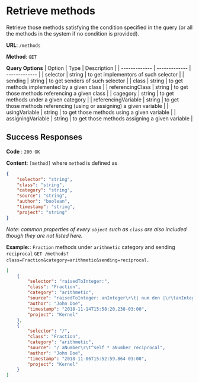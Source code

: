 # Retrieve methods
Retrieve those methods satisfying the condition specified in the query (or all the methods in the system if no condition is provided).    

**URL**: `/methods`

**Method**: `GET`

**Query Options**
| Option | Type | Description |
| ------------- | ------------- | ------------- |
| selector | string | to get implementors of such selector | 
| sending | string | to get senders of such selector |
| class | string | to get methods implemented by a given class |
| referencingClass | string | to get those methods referencing a given class |
| cagegory | string | to get methods under a given category |
| referencingVariable | string | to get those methods referencing (using or assigning) a given variable |
| usingVariable | string | to get those methods using a given variable |
| assigningVariable | string | to get those methods assigning a given variable |

## Success Responses

**Code** : `200 OK`

**Content**: `[method]` where `method` is defined as
```json
{
    "selector": "string",
    "class": "string",
    "category": "string",
    "source": "string",
    "author": "boolean",
    "timestamp": "string",
    "project": "string"
}
```
_Note: common properties of every `object` such as `class` are also included though they are not listed here._

**Example:**: `Fraction` methods under `arithmetic` category and sending `reciprocal` `GET /methods?class=Fraction&category=arithmetic&sending=reciprocal`..
```json
[
    {
        "selector": "raisedToInteger:",
        "class": "Fraction",
        "category": "arithmetic",
        "source": "raisedToInteger: anInteger\r\t| num den |\r\tanInteger = 0 ifTrue: [\r\t\t^self isZero\r\t\t\tifTrue: [(ArithmeticError on: #raisedToInteger:) signalInvalidOperation]\r\t\t\tifFalse: [1]].\r\tanInteger < 0 ifTrue: [^self reciprocal raisedToInteger: anInteger negated].\r\tnum := numerator raisedToInteger: anInteger.\r\tden := denominator raisedToInteger: anInteger.\r\t^self class numerator: num denominator: den",
        "author": "John Doe",
        "timestamp": "2018-11-14T15:58:20.238-03:00",
        "project": "Kernel"
    },
    {
        "selector": "/",
        "class": "Fraction",
        "category": "arithmetic",
        "source": "/ aNumber\r\t^self * aNumber reciprocal",
        "author": "John Doe",
        "timestamp": "2018-11-06T15:52:59.864-03:00",
        "project": "Kernel"
    }
]
```